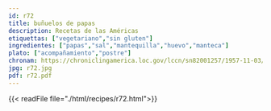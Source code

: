 ```yaml
---
id: r72
title: buñuelos de papas
description: Recetas de las Américas
etiquettas: ["vegetariano","sin gluten"]
ingredientes: ["papas","sal","mantequilla","huevo","manteca"]
plato: ["acompañamiento","postre"]
chronam: https://chroniclingamerica.loc.gov/lccn/sn82001257/1957-11-03/ed-1/seq-5/
jpg: r72.jpg
pdf: r72.pdf
---
```


{{< readFile file="./html/recipes/r72.html">}}